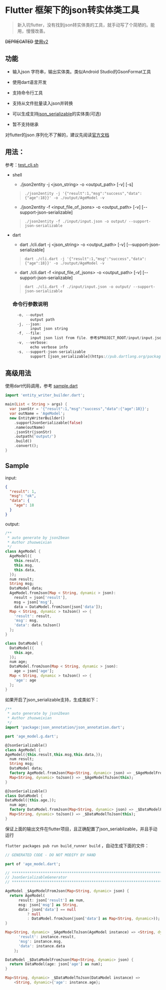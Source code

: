 # Flutter 框架下的json转实体类工具

> 新入坑flutter，没有找到json转实体类的工具，就手动写了个简陋的。能用，慢慢改善。

~~DEPRECATED~~  [使用v2](https://github.com/laxian/flutter-gsonformat/blob/master/v2/README-v2.md)

## 功能

- 输入json 字符串，输出实体类。类似Android Studio的GsonFormat工具

- 使用dart语言开发

- 支持命令行工具

- 支持从文件批量读入json并转换

- 可以生成支持[json_serializable](https://pub.dartlang.org/packages/json_serializable)的实体类(可选)

- 暂不支持继承

对flutter的json 序列化不了解的，建议先阅读[官方文档](https://flutter.io/docs/development/data-and-backend/json)

## 用法：

参考：[test_cli.sh](https://github.com/laxian/flutter-gsonformat/blob/master/test_cli.sh)

- shell
  * ./json2entity -j <json_string> -o <output_path> [-v] [-s]
  
  > `./json2entity -j '{"result":1,"msg":"success","data":{"age":18}}' -o ./output/AgeModel -v`

  * ./json2entity -f <input_file_of_jsons> -o <output_path> [-v] [--support-json-serializable]
  
  > `./json2entity -f ./input/input.json -o output/ --support-json-serializable`

- dart
  * dart ./cli.dart -j <json_string> -o <output_path> [-v] [--support-json-serializable]

  > `dart ./cli.dart -j '{"result":1,"msg":"success","data":{"age":18}}' -o ./output/AgeModel -v`

  * dart ./cli.dart -f <input_file_of_jsons> -o <output_path> [-v] [--support-json-serializable]

  > `dart ./cli.dart -f ./input/input.json -o output/ --support-json-serializable`

  ### 命令行参数说明
  ```dart
    -o, --output
          output path
    -j, --json: 
          input json string
    -f, --file: 
          input json list from file. 参考$PROJECT_ROOT/input/input.json
    -v, --verbose: 
          echo verbose info
    -s, --support-json-serializable
          support [json_serializable](https://pub.dartlang.org/packages/json_serializable) or not. 
  ```

## 高级用法

使用dart代码调用，参考
[sample.dart](https://github.com/laxian/flutter-gsonformat/blob/master/v1/sample.dart)

```dart
import 'entity_writer_builder.dart';

main(List < String > args) {
  var jsonStr = '{"result":1,"msg":"success","data":{"age":18}}';
  var outName = 'AgeModel';
  new EntityWriterBuilder()
    .supportJsonSerializable(false)
    .name(outName)
    .jsonStr(jsonStr)
    .outpath('output/')
    .build()
    .convert();
}
```

## Sample
input:
```json
{
  "result": 1,
  "msg": "ok",
  "data": {
    "age": 18
  }
}
```
output:
```dart
/**
 * auto generate by json2bean
 * Author zhuoweixian
 */
class AgeModel {
  AgeModel({
    this.result,
    this.msg,
    this.data,
  });
  num result;
  String msg;
  DataModel data;
  AgeModel.fromJson(Map < String, dynamic > json):
    result = json['result'],
    msg = json['msg'],
    data = DataModel.fromJson(json['data']);
  Map < String, dynamic > toJson() => {
    'result': result,
    'msg': msg,
    'data': data.toJson()
  };
}

class DataModel {
  DataModel({
    this.age,
  });
  num age;
  DataModel.fromJson(Map < String, dynamic > json):
    age = json['age'];
  Map < String, dynamic > toJson() => {
    'age': age
  };
}
```

如果开启了json_serializable支持，生成类如下：
```dart
/**
 * auto generate by json2bean
 * Author zhuoweixian
 */
import 'package:json_annotation/json_annotation.dart';

part 'age_model.g.dart';

@JsonSerializable()
class AgeModel {
AgeModel({this.result,this.msg,this.data,});
  num result;
  String msg;
  DataModel data;
  factory AgeModel.fromJson(Map<String, dynamic> json) => _$AgeModelFromJson(json);
  Map<String, dynamic> toJson() => _$AgeModelToJson(this);
}

@JsonSerializable()
class DataModel {
DataModel({this.age,});
  num age;
  factory DataModel.fromJson(Map<String, dynamic> json) => _$DataModelFromJson(json);
  Map<String, dynamic> toJson() => _$DataModelToJson(this);
}
```

保证上面的输出文件在flutter项目，且正确配置了json_seriablizable，并且手动运行

`flutter packages pub run build_runner build`
，自动生成下面的文件：

```dart
// GENERATED CODE - DO NOT MODIFY BY HAND

part of 'age_model.dart';

// **************************************************************************
// JsonSerializableGenerator
// **************************************************************************

AgeModel _$AgeModelFromJson(Map<String, dynamic> json) {
  return AgeModel(
      result: json['result'] as num,
      msg: json['msg'] as String,
      data: json['data'] == null
          ? null
          : DataModel.fromJson(json['data'] as Map<String, dynamic>));
}

Map<String, dynamic> _$AgeModelToJson(AgeModel instance) => <String, dynamic>{
      'result': instance.result,
      'msg': instance.msg,
      'data': instance.data
    };

DataModel _$DataModelFromJson(Map<String, dynamic> json) {
  return DataModel(age: json['age'] as num);
}

Map<String, dynamic> _$DataModelToJson(DataModel instance) =>
    <String, dynamic>{'age': instance.age};

```
